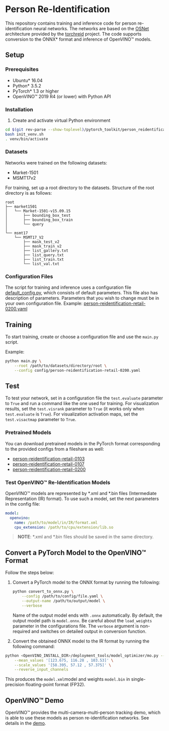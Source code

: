 # Person Re-Identification

This repository contains training and inference code for person re-identification
neural networks. The networks are based on the [OSNet](https://arxiv.org/abs/1905.00953)
architecture provided by the [torchreid](https://github.com/KaiyangZhou/deep-person-reid.git)
project. The code supports conversion to the ONNX\* format and inference of OpenVINO™ models.

## Setup

### Prerequisites

* Ubuntu\* 16.04
* Python\* 3.5.2
* PyTorch\* 1.3 or higher
* OpenVINO™ 2019 R4 (or lower) with Python API

### Installation

1. Create and activate virtual Python environment

```bash
cd $(git rev-parse --show-toplevel)/pytorch_toolkit/person_reidentification
bash init_venv.sh
. venv/bin/activate
```

### Datasets

Networks were trained on the following datasets:

* Market-1501
* MSMT17v2

For training, set up a root directory to the datasets.
Structure of the root directory is as follows:

```
root
├── market1501
│   └── Market-1501-v15.09.15
│       ├── bounding_box_test
│       ├── bounding_box_train
│       └── query
│
└── msmt17
    └── MSMT17_V2
        ├── mask_test_v2
        ├── mask_train_v2
        ├── list_gallery.txt
        ├── list_query.txt
        ├── list_train.txt
        └── list_val.txt
```

### Configuration Files

The script for training and inference uses a configuration file
[default_config.py](config/default_config.py), which  consists of default parameters.
This file also has description of parameters.
Parameters that you wish to change must be in your own configuration file.
Example: [person-reidentification-retail-0200.yaml](config/person-reidentification-retail-0200.yaml)

## Training

To start training, create or choose a configuration file and use the `main.py` script.

Example:

```bash
python main.py \
    --root /path/to/datasets/directory/root \
    --config config/person-reidentification-retail-0200.yaml
```

## Test
To test your network, set in a configuration file the `test.evaluate` parameter to `True`
and run a command like the one used for training.
For visualization results, set the `test.visrank` parameter to `True` (it works only when
`test.evaluate` is `True`).
For visualization activation maps, set the `test.visactmap` parameter to `True`.

### Pretrained Models

You can download pretrained models in the PyTorch format corresponding to the provided configs from a fileshare as well:
- [person-reidentification-retail-0103](https://download.01.org/opencv/openvino_training_extensions/models/person_reidentification/person-reidentification-retail-0103.pt)
- [person-reidentification-retail-0107](https://download.01.org/opencv/openvino_training_extensions/models/person_reidentification/person-reidentification-retail-0107.pt)
- [person-reidentification-retail-0200](https://download.01.org/opencv/openvino_training_extensions/models/person_reidentification/person-reidentification-retail-0200.pt)


### Test OpenVINO™ Re-Identification Models

OpenVINO™ models are represented by \*.xml and \*.bin files (Intermediate Representation (IR) format).
To use such a model, set the next parameters in the config file:

```yaml
model:
  openvino:
    name: /path/to/model/in/IR/format.xml
    cpu_extension: /path/to/cpu/extension/lib.so
```

> **NOTE**: \*.xml and \*.bin files should be saved in the same directory.


## Convert a PyTorch Model to the OpenVINO™ Format

Follow the steps below:

1. Convert a PyTorch model to the ONNX format by running the following:

    ```bash
    python convert_to_onnx.py \
        --config /path/to/config/file.yaml \
        --output-name /path/to/output/model \
        --verbose
    ```

    Name of the output model ends with `.onnx` automatically.
    By default, the output model path is `model.onnx`. Be careful about the `load_weights` parameter
     in the configurations file. The `verbose` argument is non-required and
    switches on detailed output in conversion function.

2. Convert the obtained ONNX model to the IR format by running the following command:

```bash
python <OpenVINO_INSTALL_DIR>/deployment_tools/model_optimizer/mo.py --input_model model.onnx  \
    --mean_values '[123.675, 116.28 , 103.53]' \
    --scale_values '[58.395, 57.12 , 57.375]' \
    --reverse_input_channels
```

This produces the `model.xml`model  and weights `model.bin` in single-precision floating-point format (FP32).

## OpenVINO™ Demo

OpenVINO™ provides the multi-camera-multi-person tracking demo, which is able to use these models as person re-identification networks. See details in the [demo](https://github.com/opencv/open_model_zoo/tree/develop/demos/python_demos/multi_camera_multi_person_tracking).
